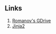 Links
-----
1. [Romanov's GDrive](https://drive.google.com/drive/folders/0B2DyhVuZZ3BFY0hvRVlHS2dhZDA)
2. [Jinja2](http://jinja.pocoo.org/docs/2.10/)
